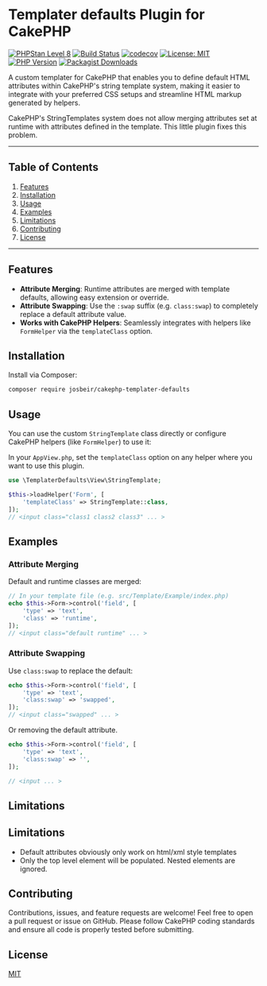
# Templater defaults Plugin for CakePHP

[![PHPStan Level 8](https://img.shields.io/badge/PHPStan-level%208-brightgreen)](https://github.com/josbeir/cakephp-templater-defaults)
[![Build Status](https://github.com/josbeir/cakephp-templater-defaults/actions/workflows/ci.yml/badge.svg)](https://github.com/josbeir/cakephp-latte-view/actions)
[![codecov](https://codecov.io/gh/josbeir/cakephp-templater-defaults/graph/badge.svg?token=EYUO9IRM9F)](https://codecov.io/gh/josbeir/cakephp-templater-defaults)
[![License: MIT](https://img.shields.io/badge/License-MIT-yellow.svg)](https://opensource.org/licenses/MIT)
[![PHP Version](https://img.shields.io/badge/php-8.2%2B-blue.svg)](https://www.php.net/releases/8.2/en.php)
[![Packagist Downloads](https://img.shields.io/packagist/dt/josbeir/cakephp-templater-defaults)](https://packagist.org/packages/josbeir/cakephp-templater-defaults)


A custom templater for CakePHP that enables you to define default HTML attributes within CakePHP's string template system, making it easier to integrate with your preferred CSS setups and streamline HTML markup generated by helpers.

CakePHP's StringTemplates system does not allow merging attributes set at runtime with attributes defined in the template. This little plugin fixes this problem.

---

## Table of Contents

1. [Features](#features)
2. [Installation](#installation)
3. [Usage](#usage)
4. [Examples](#examples)
5. [Limitations](#limitations)
6. [Contributing](#contributing)
7. [License](#license)

---

## Features

- **Attribute Merging**: Runtime attributes are merged with template defaults, allowing easy extension or override.
- **Attribute Swapping**: Use the `:swap` suffix (e.g. `class:swap`) to completely replace a default attribute value.
- **Works with CakePHP Helpers**: Seamlessly integrates with helpers like `FormHelper` via the `templateClass` option.

## Installation

Install via Composer:

```bash
composer require josbeir/cakephp-templater-defaults
```

## Usage

You can use the custom `StringTemplate` class directly or configure CakePHP helpers (like `FormHelper`) to use it:

In your `AppView.php`, set the `templateClass` option on any helper where you want to use this plugin.

```php
use \TemplaterDefaults\View\StringTemplate;

$this->loadHelper('Form', [
    'templateClass' => StringTemplate::class,
]);
// <input class="class1 class2 class3" ... >
```

## Examples

### Attribute Merging

Default and runtime classes are merged:

```php
// In your template file (e.g. src/Template/Example/index.php)
echo $this->Form->control('field', [
	'type' => 'text',
	'class' => 'runtime',
]);
// <input class="default runtime" ... >
```

### Attribute Swapping

Use `class:swap` to replace the default:

```php
echo $this->Form->control('field', [
	'type' => 'text',
	'class:swap' => 'swapped',
]);
// <input class="swapped" ... >
```

Or removing the default attribute.
```php
echo $this->Form->control('field', [
	'type' => 'text',
	'class:swap' => '',
]);

// <input ... >
```

## Limitations


## Limitations

* Default attributes obviously only work on html/xml style templates
* Only the top level element will be populated. Nested elements are ignored.

## Contributing

Contributions, issues, and feature requests are welcome! Feel free to open a pull request or issue on GitHub. Please follow CakePHP coding standards and ensure all code is properly tested before submitting.

## License

[MIT](LICENSE.md)

